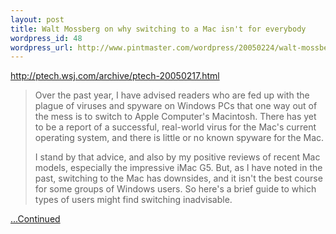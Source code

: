 ```yaml
--- 
layout: post
title: Walt Mossberg on why switching to a Mac isn't for everybody
wordpress_id: 48
wordpress_url: http://www.pintmaster.com/wordpress/20050224/walt-mossberg-on-why-switching-isnt-for-everybody/
---
```

<a href="http://ptech.wsj.com/archive/ptech-20050217.html">http://ptech.wsj.com/archive/ptech-20050217.html</a>

<blockquote>Over the past year, I have advised readers who are fed up with the plague of viruses and spyware on Windows PCs that one way out of the mess is to switch to Apple Computer's Macintosh. There has yet to be a report of a successful, real-world virus for the Mac's current operating system, and there is little or no known spyware for the Mac.

I stand by that advice, and also by my positive reviews of recent Mac models, especially the impressive iMac G5. But, as I have noted in the past, switching to the Mac has downsides, and it isn't the best course for some groups of Windows users. So here's a brief guide to which types of users might find switching inadvisable.</blockquote>
<a href="http://ptech.wsj.com/archive/ptech-20050217.html">...Continued</a>
